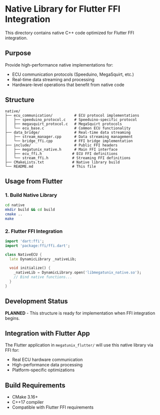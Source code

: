 # Native Library for Flutter FFI Integration

This directory contains native C++ code optimized for Flutter FFI integration.

## Purpose

Provide high-performance native implementations for:
- ECU communication protocols (Speeduino, MegaSquirt, etc.)
- Real-time data streaming and processing
- Hardware-level operations that benefit from native code

## Structure

```
native/
├── ecu_communication/          # ECU protocol implementations
│   ├── speeduino_protocol.c    # Speeduino-specific protocol
│   ├── megasquirt_protocol.c   # MegaSquirt protocols
│   └── ecu_base.c              # Common ECU functionality
├── data_bridge/                # Real-time data streaming
│   ├── stream_manager.cpp      # Data streaming management
│   └── bridge_ffi.cpp          # FFI bridge implementation
├── include/                    # Public FFI headers
│   ├── megatunix_native.h      # Main FFI interface
│   ├── ecu_ffi.h              # ECU FFI definitions
│   └── stream_ffi.h           # Streaming FFI definitions
├── CMakeLists.txt             # Native library build
└── README.md                  # This file
```

## Usage from Flutter

### 1. Build Native Library
```bash
cd native
mkdir build && cd build
cmake ..
make
```

### 2. Flutter FFI Integration
```dart
import 'dart:ffi';
import 'package:ffi/ffi.dart';

class NativeECU {
  late DynamicLibrary _nativeLib;
  
  void initialize() {
    _nativeLib = DynamicLibrary.open('libmegatunix_native.so');
    // Bind native functions...
  }
}
```

## Development Status

**PLANNED** - This structure is ready for implementation when FFI integration begins.

## Integration with Flutter App

The Flutter application in `megatunix_flutter/` will use this native library via FFI for:
- Real ECU hardware communication
- High-performance data processing
- Platform-specific optimizations

## Build Requirements

- CMake 3.16+
- C++17 compiler
- Compatible with Flutter FFI requirements